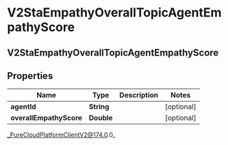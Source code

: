 # V2StaEmpathyOverallTopicAgentEmpathyScore

## V2StaEmpathyOverallTopicAgentEmpathyScore

## Properties

|Name | Type | Description | Notes|
|------------ | ------------- | ------------- | -------------|
| **agentId** | **String** |  | [optional] |
| **overallEmpathyScore** | **Double** |  | [optional] |



_PureCloudPlatformClientV2@174.0.0_
